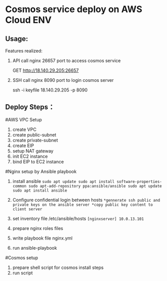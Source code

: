 Cosmos service deploy on AWS Cloud ENV
======
Usage:
------
Features realized:
1. API call nginx 26657 port to access cosmos service
   
   GET http://18.140.29.205:26657

2. SSH call nginx 8090 port to login cosmos server

   ssh -i keyfile 18.140.29.205 -p 8090

Deploy Steps：
-----

#AWS VPC Setup

1. create VPC
2. create public-subnet
3. create private-subnet
4. create EIP
5. setup NAT gateway
6. init EC2 instance
7. bind EIP to EC2 instance

#Nginx setup by Ansible playbook

1. install ansible
    `sudo apt update
    sudo apt install software-properties-common
    sudo apt-add-repository ppa:ansible/ansible
    sudo apt update
    sudo apt install ansible`

2. Configure confidential login between hosts
    `*gennerate ssh public and private keys on the ansible server
     *copy public key content to client server`
     
3. set inventory file /etc/ansible/hosts
    `[nginxserver]
      10.0.13.101`

4. prepare nginx roles files

5. write playbook file nginx.yml
6. run ansible-playbook

#Cosmos setup

1. prepare shell script for cosmos install steps
2. run script
